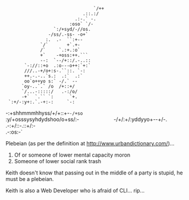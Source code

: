 
                                     `/++
                                 .::.:/ 
                              .:-.` -.  
                            :oso` `/-   
                      `:/+syd/-//os.    
                    -/ss/.-ss- -o+`     
                   :.  .-  ``:+--       
                 `/`       +`.+-        
                 /`     `.:+.:o`        
                 +`    -+oss:++.```     
                 --:  `--/+::/.-..::    
           `-://::+o  .:o---o++:`+:`    
           ///..-+/o+:s-.``::. `-:      
           ++.-.-..`s.:  .:`  .:`       
           oo`o++yo s:` -/.` --         
          `oy-..`.` /o  /+::+/          
          `/...-:::::/   .-:/o/         
          -+`  `.`` `:      `+.         
     `:+/-:y+:.`.-+:-:     `-:          
 -:+shhmmmhhyss/+/+::+-`-/+so`          
:y/+osssysyhdydshoo/o+ss/:-`            
 `-/+/:+/:yddyyo+--+/-.                 
     .-:+/::-.::+/:-                    
         .-:os:-`                       
         
Plebeian (as per the definition at http://www.urbandictionary.com/)...
1. Of or someone of lower mental capacity moron 
2. Someone of lower social rank trash

Keith doesn't know that passing out in the middle of a party is stupid, he must be a plebeian.

Keith is also a Web Developer who is afraid of CLI... rip... 


